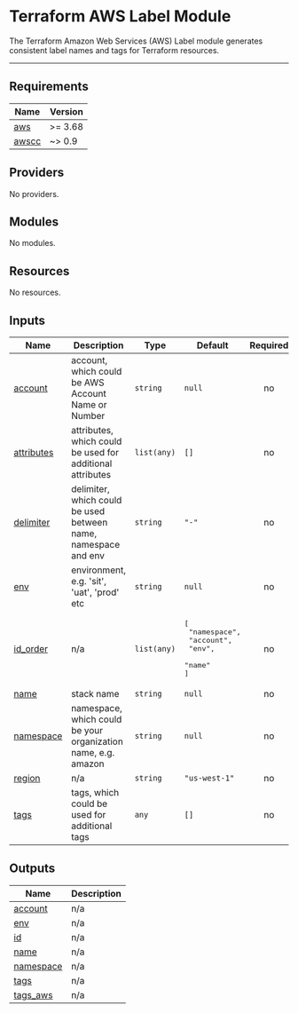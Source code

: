 
# Terraform AWS Label Module
The Terraform Amazon Web Services (AWS) Label module generates consistent label names and tags for Terraform resources.

---

## Requirements

| Name | Version |
|------|---------|
| <a name="requirement_aws"></a> [aws](#requirement\_aws) | >= 3.68 |
| <a name="requirement_awscc"></a> [awscc](#requirement\_awscc) | ~> 0.9 |

## Providers

No providers.

## Modules

No modules.

## Resources

No resources.

## Inputs

| Name | Description | Type | Default | Required |
|------|-------------|------|---------|:--------:|
| <a name="input_account"></a> [account](#input\_account) | account, which could be AWS Account Name or Number | `string` | `null` | no |
| <a name="input_attributes"></a> [attributes](#input\_attributes) | attributes, which could be used for additional attributes | `list(any)` | `[]` | no |
| <a name="input_delimiter"></a> [delimiter](#input\_delimiter) | delimiter, which could be used between name, namespace and env | `string` | `"-"` | no |
| <a name="input_env"></a> [env](#input\_env) | environment, e.g. 'sit', 'uat', 'prod' etc | `string` | `null` | no |
| <a name="input_id_order"></a> [id\_order](#input\_id\_order) | n/a | `list(any)` | <pre>[<br>  "namespace",<br>  "account",<br>  "env",<br>  "name"<br>]</pre> | no |
| <a name="input_name"></a> [name](#input\_name) | stack name | `string` | `null` | no |
| <a name="input_namespace"></a> [namespace](#input\_namespace) | namespace, which could be your organization name, e.g. amazon | `string` | `null` | no |
| <a name="input_region"></a> [region](#input\_region) | n/a | `string` | `"us-west-1"` | no |
| <a name="input_tags"></a> [tags](#input\_tags) | tags, which could be used for additional tags | `any` | `[]` | no |

## Outputs

| Name | Description |
|------|-------------|
| <a name="output_account"></a> [account](#output\_account) | n/a |
| <a name="output_env"></a> [env](#output\_env) | n/a |
| <a name="output_id"></a> [id](#output\_id) | n/a |
| <a name="output_name"></a> [name](#output\_name) | n/a |
| <a name="output_namespace"></a> [namespace](#output\_namespace) | n/a |
| <a name="output_tags"></a> [tags](#output\_tags) | n/a |
| <a name="output_tags_aws"></a> [tags\_aws](#output\_tags\_aws) | n/a |
